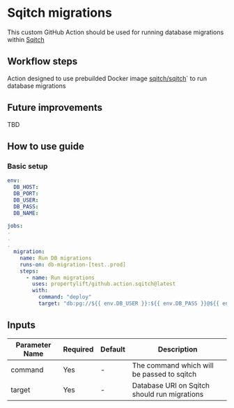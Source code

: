 # Sqitch migrations

This custom GitHub Action should be used for running database migrations within [Sqitch](https://sqitch.org/)

## Workflow steps

Action designed to use prebuilded Docker image [sqitch/sqitch](https://hub.docker.com/r/sqitch/sqitch)` to run database migrations

## Future improvements

TBD

## How to use guide

### Basic setup

```yml
env:
  DB_HOST:
  DB_PORT:
  DB_USER:
  DB_PASS:
  DB_NAME:

jobs:
.
.
.
  migration:
    name: Run DB migrations
    runs-on: db-migration-[test..prod]
    steps:
      - name: Run migrations
        uses: propertylift/github.action.sqitch@latest
        with:
          command: "deploy"
          target: "db:pg://${{ env.DB_USER }}:${{ env.DB_PASS }}@${{ env.DB_HOST }}:${{ env.DB_PORT }}/${{ env.DB_NAME}}"
```

## Inputs

| Parameter Name | Required | Default | Description                                  |
| -------------- | -------- | ------- | -------------------------------------------- |
| command        | Yes      | -       | The command which will be passed to sqitch   |
| target         | Yes      | -       | Database URI on Sqitch should run migrations |
